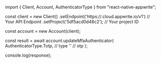 import { Client, Account, AuthenticatorType } from "react-native-appwrite";

const client = new Client()
    .setEndpoint('https://<REGION>.cloud.appwrite.io/v1') // Your API Endpoint
    .setProject('5df5acd0d48c2'); // Your project ID

const account = new Account(client);

const result = await account.updateMfaAuthenticator(
    AuthenticatorType.Totp, // type
    '<OTP>' // otp
);

console.log(response);
